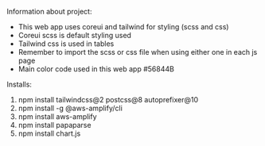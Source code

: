 Information about project:
- This web app uses coreui and tailwind for styling (scss and css)
- Coreui scss is default styling used
- Tailwind css is used in tables
- Remember to import the scss or css file when using either one in each js page
- Main color code used in this web app #56844B

Installs:
1.	npm install tailwindcss@2 postcss@8 autoprefixer@10
2.	npm install -g @aws-amplify/cli
3.	npm install aws-amplify
4.  npm install papaparse
5.  npm install chart.js